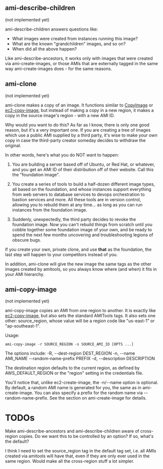 ## ami-describe-children
(not implemented yet)

ami-describe-children answers questions like:

 - What images were created from instances running this image?
 - What are the known "grandchildren" images, and so on?
 - When did all the above happen?

Like ami-describe-ancestors, it works only with images that were
created via ami-create-images, or those AMIs that are externally
tagged in the same way ami-create-images does - for the same reasons.

## ami-clone
(not implemented yet)

ami-clone makes a copy of an image. It functions similar to
[CopyImage](http://docs.aws.amazon.com/AWSEC2/latest/APIReference/ApiReference-query-CopyImage.html)
or
[ec2-copy-image](http://docs.aws.amazon.com/AWSEC2/latest/CommandLineReference/ApiReference-cmd-CopyImage.html),
but instead of making a copy in a new region, it makes a copy in the
source image's region - with a new AMI ID.

Why would you want to do this? As far as I know, there is only one
good reason, but it's a very important one. If you are creating a tree
of images which use a public AMI supplied by a third party, it's wise
to make your own copy in case the third-party creator someday decides
to withdraw the original.

In other words, here's what you do NOT want to happen:

 1. You are building a server based off of Ubuntu, or Red Hat, or
    whatever, and you get an AMI ID of their distribution off of their
    website. Call this the "foundation image".

 1. You create a series of tools to build a half-dozen different image
    types, all based on the foundation, and whose instances support
    everything from web servers to database services to devops
    orchestration to bastion services and more.  All these tools are
    in version control, allowing you to rebuild them at any time... as
    long as you can run instances from the foundation image.

 1. Suddenly, unexpectedly, the third party decides to revoke the
    foundation image. Now you can't rebuild things from scratch until
    you cobble together some foundation image of your own, and be
    ready to spend the next few months uncovering and troubleshooting
    legions of obscure bugs.

If you create your own, private clone, and use **that** as the
foundation, the last step will happen to your competitors instead of
you.

In addition, ami-clone will give the new image the same tags as the
other images created by amitools, so you always know where (and when)
it fits in your AMI hierarchy.

## ami-copy-image
(not implemented yet)

ami-copy-image copies an AMI from one region to another. It is exactly
like
[ec2-copy-image](http://docs.aws.amazon.com/AWSEC2/latest/CommandLineReference/ApiReference-cmd-CopyImage.html),
but also sets the standard AMITools tags. It also sets one other:
source_region, whose value will be a region code like "us-east-1" or "ap-southeast-1".

Usage:

    ami-copy-image -r SOURCE_REGION -s SOURCE_AMI_ID [OPTS ...]

The options include:
    -R, --dest-region    DEST_REGION
    -n, --name           AMI_NAME
    --random-name-prefix PREFIX
    -d, --description    DESCRIPTION

The destination region defaults to the current region, as defined by
AWS_DEFAULT_REGION or the "region" setting in the credentials file.

You'll notice that, unlike ec2-create-image, the -n/--name option is
optional. By default, a random AMI name is generated for you, the same
as in ami-create-image. You can also specify a prefix for the random
name via --random-name-prefix. See the section on ami-create-image for details.

# TODOs

Make ami-describe-ancestors and ami-describe-children aware of
cross-region copies. Do we want this to be controlled by an option? If
so, what's the default?

I think I need to set the source_region tag in the default tag set,
i.e. all AMIs created via amitools will have that, even if they are
only ever used in the same region. Would make all the cross-region
stuff a lot simpler.
